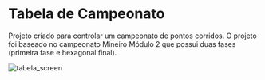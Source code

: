 # Tabela de Campeonato

Projeto criado para controlar um campeonato de pontos corridos. O projeto foi baseado no campeonato Mineiro Módulo 2 que possui duas fases (primeira fase e hexagonal final).

![tabela_screen](https://user-images.githubusercontent.com/1745474/175370711-b451b67a-8097-4dda-85b5-22ffb3879ffb.png)
